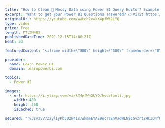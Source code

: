 ```yaml
---
title: "How to Clean 🧹 Messy Data using Power BI Query Editor? Example: Clean Names with Comma, Dash, Space"
excerpt: "Want to get your Power BI Questions answered? 👉Visit https://www.LearnPowerBI.com/question In this video we answer the question sent in by Wico (Netherlands), on how to clean up messy data using Query Editor in Power BI. Wico was looking to clean “Names” (First Name and Last Name) where data had multiple"
originalUrl: https://youtube.com/watch?v=kX4pfWh2LYQ
type: video
price: Free
length: PT13M48S
publishedDateTime: 2021-12-15T14:00:21Z
heat: 53

featuredContent: "<iframe width=\"800\" height=\"500\" frameborder=\"0\" src=\"https://www.youtube.com/embed/kX4pfWh2LYQ\" allow=\"accelerometer; autoplay; encrypted-media; gyroscope; picture-in-picture\" allowfullscreen></iframe>"

provider:
  name: Learn Power BI
  domain: learnpowerbi.com

topics:
  - Power BI

images:
  - url: https://i.ytimg.com/vi/kX4pfWh2LYQ/hqdefault.jpg
    width: 480
    height: 360
    isCached: true

secured: "rv3zvzvV7Z2ylIyPb3U2W41s/wkmaEYAE9ocraEhVadWLN9cGvXrtZHCZO4fUVnVSKmHZoyi4JrdHV36mE71q+7CCp+hzFH9lpMzGF9BXuRwg8mHUk8ZA3i9TvtBrCPVyZ8a8RoJuGuVaBtwo/GF/0PHfoDcU4/JkQSnXWoyWz0Jzc4VJoosp353kfUxXD/ERudwNh1ZP3lvzZWqs7moDv29jL/sxxQ0VVeEQr34AHl4TDkRFoBdIsCqqkQ4L15v5AZZCG2PrdhEbfHa1nxleRDpd5pQLNsgDVoBbaPdiSQKL1UxwLB4JaCUU0+MA6RyDcBSPiiFgAkSiGp807FEG/hboft2w8DR3ZlzP7J4JPijB+7pzfSr48+6dJToOdLkDow+n1pKSBb9zyP5Xi6CNB+4EgkBcRh9WBo0ZWbGx0c=;CxhzDbI+81KDAoKY9jt2rA=="
---
```


